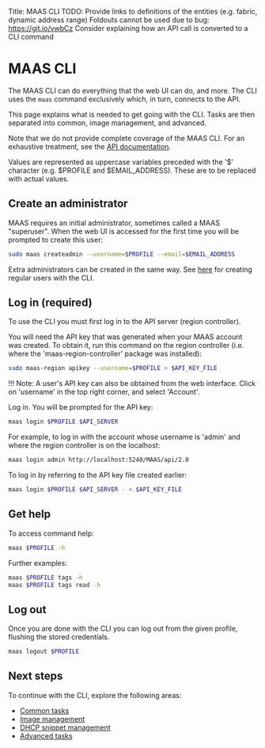 Title: MAAS CLI
TODO:  Provide links to definitions of the entities (e.g. fabric, dynamic address range)
       Foldouts cannot be used due to bug: https://git.io/vwbCz
       Consider explaining how an API call is converted to a CLI command


# MAAS CLI

The MAAS CLI can do everything that the web UI can do, and more. The CLI uses
the `maas` command exclusively which, in turn, connects to the API.

This page explains what is needed to get going with the CLI. Tasks are then
separated into common, image management, and advanced.

Note that we do not provide complete coverage of the MAAS CLI. For an
exhaustive treatment, see the
[API documentation](http://docs.maas.io/2.1/api.html).

Values are represented as uppercase variables preceded with the '$' character
(e.g. $PROFILE and $EMAIL_ADDRESS). These are to be replaced with actual
values.


## Create an administrator

MAAS requires an initial administrator, sometimes called a MAAS "superuser".
When the web UI is accessed for the first time you will be prompted to create
this user:

```bash
sudo maas createadmin --username=$PROFILE --email=$EMAIL_ADDRESS
```

Extra administrators can be created in the same way. See
[here](manage-cli-common.md#create-a-regular-user) for creating regular
users with the CLI.


## Log in (required)

To use the CLI you must first log in to the API server (region controller).

You will need the API key that was generated when your MAAS account was
created. To obtain it, run this command on the region controller (i.e. where
the 'maas-region-controller' package was installed):

```bash
sudo maas-region apikey --username=$PROFILE > $API_KEY_FILE
```

!!! Note: A user's API key can also be obtained from the web interface. Click
on 'username' in the top right corner, and select 'Account'.

Log in. You will be prompted for the API key:

```bash
maas login $PROFILE $API_SERVER
```

For example, to log in with the account whose username is 'admin' and where
the region controller is on the localhost:

```bash
maas login admin http://localhost:5240/MAAS/api/2.0
```

To log in by referring to the API key file created earlier:

```bash
maas login $PROFILE $API_SERVER - < $API_KEY_FILE
```


## Get help

To access command help:

```bash
maas $PROFILE -h
```

Further examples:

```bash
maas $PROFILE tags -h
maas $PROFILE tags read -h
```


## Log out

Once you are done with the CLI you can log out from the given profile, flushing
the stored credentials.

```bash
maas logout $PROFILE
```


## Next steps

To continue with the CLI, explore the following areas:

- [Common tasks](manage-cli-common.md)
- [Image management](manage-cli-images.md)
- [DHCP snippet management](manage-cli-dhcp-snippets.md)
- [Advanced tasks](manage-cli-advanced.md)
